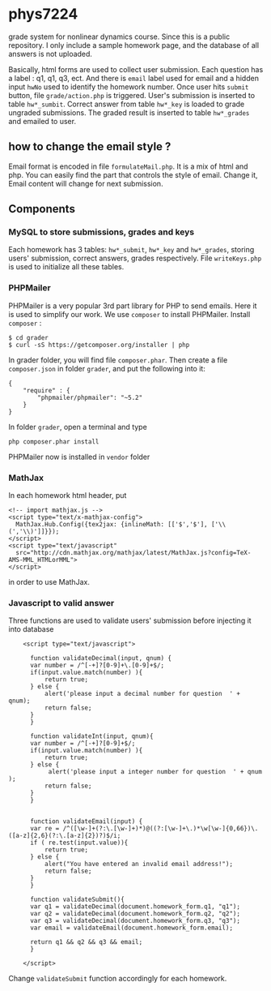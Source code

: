 # phys7224
grade system for nonlinear dynamics course. 
Since this is a public repository. I only include a 
sample homework page, and the database of all answers
is not uploaded.

Basically, html forms are used to collect user submission. Each question has a
label : q1, q1, q3, ect. And there is `email` label used for email and a 
hidden input `hwNo` used to identify the homework number. Once user hits
`submit` button, file `grade/action.php` is triggered. User's submission
is inserted to table `hw*_sumbit`. Correct answer from table `hw*_key` is loaded to
grade ungraded submissions. The graded result is inserted to table `hw*_grades` and
emailed to user.

## how to change the email style ?
Email format is encoded in file `formulateMail.php`. It is a mix of html and
php. You can easily find the part that controls the style of email. Change it,
Email content will change for next submission.

## Components

### MySQL to store submissions, grades and keys
Each homework has 3 tables: `hw*_submit`, `hw*_key` and `hw*_grades`, storing users' submission, 
correct answers, grades respectively. File `writeKeys.php` is used to initialize all these tables.

### PHPMailer

PHPMailer is a very popular 3rd part library for PHP to 
send emails. Here it is used to simplify our work.
We use `composer` to install PHPMailer. Install `composer` :
```
$ cd grader
$ curl -sS https://getcomposer.org/installer | php
```
In grader folder, you will find file `composer.phar`. Then create 
a file `composer.json` in folder `grader`, and put the following
into it:
```
{
	"require" : {
		"phpmailer/phpmailer": "~5.2"
	}
}
```

In folder `grader`, open a terminal and type 
```
php composer.phar install
```
PHPMailer now is installed in `vendor` folder

### MathJax
In each homework html header, put
```
<!-- import mathjax.js -->
<script type="text/x-mathjax-config">
  MathJax.Hub.Config({tex2jax: {inlineMath: [['$','$'], ['\\(','\\)']]}});
</script>
<script type="text/javascript"
  src="http://cdn.mathjax.org/mathjax/latest/MathJax.js?config=TeX-AMS-MML_HTMLorMML">
</script>
```
in order to use MathJax.

### Javascript to valid answer
Three functions are used to validate users' submission before injecting it into database
```
    <script type="text/javascript">
      
      function validateDecimal(input, qnum) {
	  var number = /^[-+]?[0-9]+\.[0-9]+$/;
	  if(input.value.match(number) ){
	      return true;
	  } else {
	      alert('please input a decimal number for question  ' + qnum);
	      return false;
	  }
      }

      function validateInt(input, qnum){
	  var number = /^[-+]?[0-9]+$/;  
	  if(input.value.match(number) ){
	      return true;
	  } else {
	       alert('please input a integer number for question  ' + qnum );
	      return false;
	  }
      }
      
      
      function validateEmail(input) {
	  var re = /^([\w-]+(?:\.[\w-]+)*)@((?:[\w-]+\.)*\w[\w-]{0,66})\.([a-z]{2,6}(?:\.[a-z]{2})?)$/i;
	  if ( re.test(input.value)){  
	      return true;  
	  } else {
	      alert("You have entered an invalid email address!");
	      return false;
	  }
      }  
      
      function validateSubmit(){
	  var q1 = validateDecimal(document.homework_form.q1, "q1");
	  var q2 = validateDecimal(document.homework_form.q2, "q2");
	  var q3 = validateDecimal(document.homework_form.q3, "q3");
	  var email = validateEmail(document.homework_form.email);

	  return q1 && q2 && q3 && email;
      }

    </script>
```
Change `validateSubmit` function accordingly for each homework.

